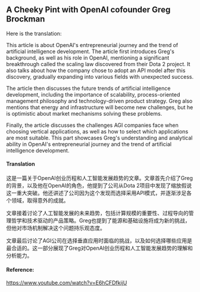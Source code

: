 ## A Cheeky Pint with OpenAI cofounder Greg Brockman

Here is the translation:

<document>This article is about OpenAI's entrepreneurial journey and the trend of artificial intelligence development. The article first introduces Greg's background, as well as his role in OpenAI, mentioning a significant breakthrough called the scaling law discovered from their Dota 2 project. It also talks about how the company chose to adopt an API model after this discovery, gradually expanding into various fields with unexpected success.

The article then discusses the future trends of artificial intelligence development, including the importance of scalability, process-oriented management philosophy and technology-driven product strategy. Greg also mentions that energy and infrastructure will become new challenges, but he is optimistic about market mechanisms solving these problems.

Finally, the article discusses the challenges AGI companies face when choosing vertical applications, as well as how to select which applications are most suitable. This part showcases Greg's understanding and analytical ability in OpenAI's entrepreneurial journey and the trend of artificial intelligence development.</document>

#### Translation 

这是一篇关于OpenAI创业历程和人工智能发展趋势的文章。文章首先介绍了Greg的背景，以及他在OpenAI的角色，他提到了公司从Dota 2项目中发现了缩放假说这一重大突破。他还讲述了公司因为这个发现而选择采用API模式，并逐渐涉足各个领域，取得意外的成就。

文章接着讨论了人工智能发展的未来趋势，包括计算规模的重要性、过程导向的管理哲学和技术驱动的产品策略。Greg也提到了能源和基础设施将成为新的挑战，但他对市场机制解决这个问题持乐观态度。

文章最后讨论了AGI公司在选择垂直应用时面临的挑战，以及如何选择哪些应用是最合适的。这一部分展现了Greg对OpenAI创业历程和人工智能发展趋势的理解和分析能力。

#### Reference: 

https://www.youtube.com/watch?v=E6hCFDfkijU